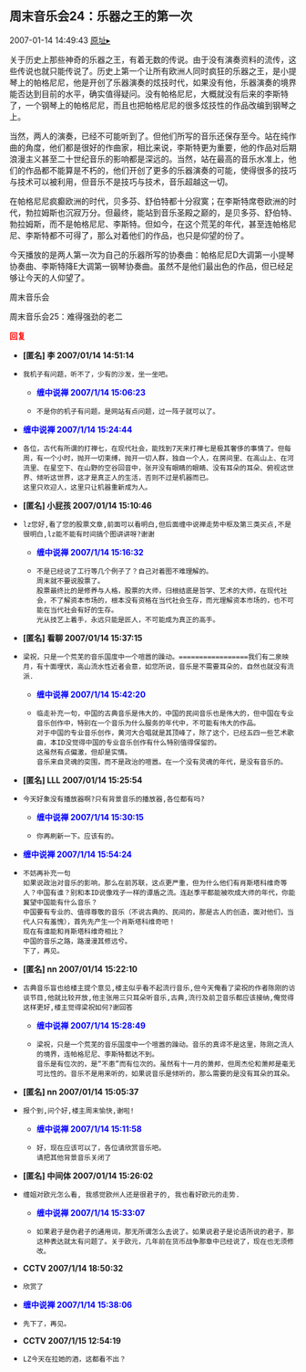 ## 周末音乐会24：乐器之王的第一次
2007-01-14 14:49:43
[原址▸](http://www.fxgan.com/chan_time/2007_01_06/384.htm)



 



 


 关于历史上那些神奇的乐器之王，有着无数的传说。由于没有演奏资料的流传，这些传说也就只能传说了。历史上第一个让所有欧洲人同时疯狂的乐器之王，是小提琴上的帕格尼尼，他是开创了乐器演奏的炫技时代，如果没有他，乐器演奏的境界能否达到目前的水平，确实值得疑问。没有帕格尼尼，大概就没有后来的李斯特了，一个钢琴上的帕格尼尼，而且也把帕格尼尼的很多炫技性的作品改编到钢琴之上。


 


 当然，两人的演奏，已经不可能听到了。但他们所写的音乐还保存至今。站在纯作曲的角度，他们都是很好的作曲家，相比来说，李斯特更为重要，他的作品对后期浪漫主义甚至二十世纪音乐的影响都是深远的。当然，站在最高的音乐水准上，他们的作品都不能算是不朽的，他们开创了更多的乐器演奏的可能，使得很多的技巧与技术可以被利用，但音乐不是技巧与技术，音乐超越这一切。


 


 在帕格尼尼疯癫欧洲的时代，贝多芬、舒伯特都十分寂寞；在李斯特席卷欧洲的时代，勃拉姆斯也沉寂万分。但最终，能站到音乐圣殿之巅的，是贝多芬、舒伯特、勃拉姆斯，而不是帕格尼尼、李斯特。但如今，在这个荒芜的年代，甚至连帕格尼尼、李斯特都不可得了，那么对着他们的作品，也只是仰望的份了。


 


 今天播放的是两人第一次为自己的乐器所写的协奏曲：帕格尼尼D大调第一小提琴协奏曲、李斯特降E大调第一钢琴协奏曲。虽然不是他们最出色的作品，但已经足够让今天的人仰望了。


 


 



周末音乐会

 周末音乐会25：难得强劲的老二





<font color='red'>**回复**</font>


- **[匿名] 李  2007/01/14 14:51:14**
- ```
  我机子有问题，听不了，少有的沙发，坐一坐吧。 
  ```
   - **<font color='blue'>缠中说禅 2007/1/14 15:06:23</font>**
   - ```
     不是你的机子有问题，是网站有点问题，过一阵子就可以了。
     ```
- **<font color='blue'>缠中说禅 2007/1/14 15:24:44</font>**
- ```
  各位，古代有所谓的打禅七，在现代社会，能找到7天来打禅七是极其奢侈的事情了。但每周，有一个小时，抛开一切束缚，抛开一切人群，独自一个人，在房间里、在高山上、在河流里、在星空下、在山野的空谷回音中，张开没有眼睛的眼睛、没有耳朵的耳朵、俯视这世界、倾听这世界，这才是真正人的生活，否则不过是机器而已。
  这里只欢迎人，这里只让机器重新成为人。
  ```
- **[匿名] 小屁孩  2007/01/14 15:10:46**
- ```
  lz您好,看了您的股票文章,前面可以看明白,但后面缠中说禅走势中枢及第三类买点,不是很明白,lz能不能有时间搞个图讲讲呀?谢谢 
  ```
   - **<font color='blue'>缠中说禅 2007/1/14 15:16:32</font>**
   - ```
     不是已经说了工行等几个例子了？自己对着图不难理解的。
     周末就不要说股票了。
     股票最终比的是修养与人格，股票的大师，归根结底是哲学、艺术的大师，在现代社会，不了解资本市场的，根本没有资格在当代社会生存，而光理解资本市场的，也不可能在当代社会有好的生存。
     光从技艺上着手，永远只能是匠人，不可能成为真正的高手。
     ```
- **[匿名] 看聊  2007/01/14 15:37:15**
- ```
  梁祝，只是一个荒芜的音乐国度中一个喧嚣的躁动。=================我们有二泉映月，有十面埋伏，高山流水性近者会意，如您所说，音乐是不需要耳朵的，自然也就没有流派． 
  ```
   - **<font color='blue'>缠中说禅 2007/1/14 15:42:20</font>**
   - ```
     临走补充一句，中国的古典音乐是伟大的，中国的民间音乐也是伟大的，但中国在专业音乐创作中，特别在一个音乐为什么服务的年代中，不可能有伟大的作品。
     对于中国的专业音乐创作，黄河大合唱就是其顶峰了，除了这个，已经五四一些艺术歌曲，本ID没觉得中国的专业音乐创作有什么特别值得保留的。
     这虽然有点偏激，但却是实情。
     音乐来自灵魂的突围，而不是政治的喧嚣。在一个没有灵魂的年代，是没有音乐的。
     ```
- **[匿名] LLL  2007/01/14 15:25:54**
- ```
  今天好象没有播放器啊?只有背景音乐的播放器,各位都有吗? 
  ```
   - **<font color='blue'>缠中说禅 2007/1/14 15:30:15</font>**
   - ```
     你再刷新一下。应该有的。
     ```
- **<font color='blue'>缠中说禅 2007/1/14 15:54:24</font>**
- ```
  不妨再补充一句
  如果说政治对音乐的影响，那么在前苏联，这点更严重，但为什么他们有肖斯塔科维奇等人？中国有谁？别和本ID说像戏子一样的谭盾之流。连赵季平都能被吹成大师的年代，你能冀望中国能有什么音乐？
  中国要有专业的、值得尊敬的音乐（不说古典的、民间的，那是古人的创造，面对他们，当代人只有羞愧），首先先产生一个肖斯塔科维奇吧！
  现在有谁能和肖斯塔科维奇相比？
  中国的音乐之路，路漫漫其修远兮。
  下了，再见。
  ```
- **[匿名] nn  2007/01/14 15:22:10**
- ```
  古典音乐盲也给楼主提个意见,楼主似乎看不起流行音乐,但今天俺看了梁祝的作者陈刚的访谈节目,他就比较开放,他主张用三只耳朵听音乐,古典,流行及前卫音乐都应该接纳,俺觉得这样更好,楼主觉得梁祝如何?谢回答 
  ```
   - **<font color='blue'>缠中说禅 2007/1/14 15:28:49</font>**
   - ```
     梁祝，只是一个荒芜的音乐国度中一个喧嚣的躁动。音乐的真谛不是这里，陈刚之流人的境界，连帕格尼尼、李斯特都达不到。
     音乐是有位次的，是“不患”而有位次的。虽然有十一月的萧邦，但周杰伦和萧邦是毫无可比性的。音乐不是用来听的，如果说音乐是倾听的，那么需要的是没有耳朵的耳朵。
     ```
- **[匿名] nn  2007/01/14 15:05:37**
- ```
  报个到,问个好,楼主周末愉快,谢啦! 
  ```
   - **<font color='blue'>缠中说禅 2007/1/14 15:11:58</font>**
   - ```
     好，现在应该可以了，各位请欣赏音乐吧。
     请把其他背景音乐关闭了
     ```
- **[匿名] 中间体  2007/01/14 15:26:02**
- ```
  缠姐对欧元怎么看, 我感觉欧州人还是很君子的, 我也看好欧元的走势. 
  ```
   - **<font color='blue'>缠中说禅 2007/1/14 15:33:07</font>**
   - ```
     如果君子是伪君子的通用词，那无所谓怎么去说了。如果说君子是论语所说的君子，那这种表达就太有问题了。关于欧元，几年前在货币战争那章中已经说了，现在也无须修改。
     ```
- **CCTV 2007/1/14 18:50:32**
- ```
  欣赏了
  ```
- **<font color='blue'>缠中说禅 2007/1/14 15:38:06</font>**
- ```
  先下了，再见。
  ```
- **CCTV 2007/1/15 12:54:19**
- ```
  LZ今天在拉她的酒，这都看不出？
  ```
